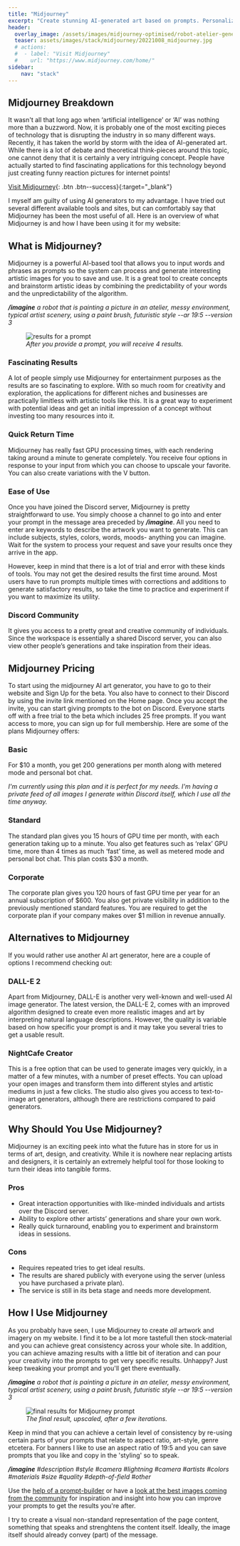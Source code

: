 ```yaml
---
title: "Midjourney"
excerpt: "Create stunning AI-generated art based on prompts. Personalize your content with your own, consistant style. Beware, iteration is required and practice makes perfect."
header:
  overlay_image: /assets/images/midjourney-optimised/robot-atelier-generating-art-optimised.jpg
  teaser: assets/images/stack/midjourney/20221008_midjourney.jpg
  # actions:
  #  - label: "Visit Midjourney"
  #    url: "https://www.midjourney.com/home/" 
sidebar:
    nav: "stack"
---
```


## Midjourney Breakdown

It wasn't all that long ago when ‘artificial intelligence’ or ‘AI’ was nothing more than a buzzword. Now, it is probably one of the most exciting pieces of technology that is disrupting the industry in so many different ways. Recently, it has taken the world by storm with the idea of AI-generated art. While there is a lot of debate and theoretical think-pieces around this topic, one cannot deny that it is certainly a very intriguing concept. People have actually started to find fascinating applications for this technology beyond just creating funny reaction pictures for internet points! 

[Visit Midjourney](https://www.midjourney.com/home/){: .btn .btn--success}{:target="_blank"}

I myself am guilty of using AI generators to my advantage. I have tried out several different available tools and sites, but can comfortably say that Midjourney has been the most useful of all. Here is an overview of what Midjourney is and how I have been using it for my website:

## What is Midjourney?

Midjourney is a powerful AI-based tool that allows you to input words and phrases as prompts so the system can process and generate interesting artistic images for you to save and use. It is a great tool to create concepts and brainstorm artistic ideas by combining the predictability of your words and the unpredictability of the algorithm.

>
***/imagine** a robot that is painting a picture in an atelier, messy environment, typical artist scenery, using a paint brush, futuristic style --ar 19:5 --version 3*

<figure class="align-center-medium">
    <img src="{{ site.url }}{{ site.baseurl }}/assets/images/stack/midjourney/prompt-results-optimised.jpg" alt="results for a prompt">
    <figcaption><i>After you provide a prompt, you will receive 4 results.</i></figcaption>
</figure>

### Fascinating Results

A lot of people simply use Midjourney for entertainment purposes as the results are so fascinating to explore. With so much room for creativity and exploration, the applications for different niches and businesses are practically limitless with artistic tools like this. It is a great way to experiment with potential ideas and get an initial impression of a concept without investing too many resources into it. 

### Quick Return Time
Midjourney has really fast GPU processing times, with each rendering taking around a minute to generate completely. You receive four options in response to your input from which you can choose to upscale your favorite. You can also create variations with the V button. 

### Ease of Use

Once you have joined the Discord server, Midjourney is pretty straightforward to use. You simply choose a channel to go into and enter your prompt in the message area preceded by ***/imagine***. All you need to enter are keywords to describe the artwork you want to generate. This can include subjects, styles, colors, words, moods- anything you can imagine. Wait for the system to process your request and save your results once they arrive in the app. 

However, keep in mind that there is a lot of trial and error with these kinds of tools. You may not get the desired results the first time around. Most users have to run prompts multiple times with corrections and additions to generate satisfactory results, so take the time to practice and experiment if you want to maximize its utility. 

### Discord Community

It gives you access to a pretty great and creative community of individuals. Since the workspace is essentially a shared Discord server, you can also view other people’s generations and take inspiration from their ideas. 

## Midjourney Pricing 

To start using the midjourney AI art generator, you have to go to their website and Sign Up for the beta. You also have to connect to their Discord by using the invite link mentioned on the Home page. Once you accept the invite, you can start giving prompts to the bot on Discord. Everyone starts off with a free trial to the beta which includes 25 free prompts. If you want access to more, you can sign up for full membership. Here are some of the plans Midjourney offers:

### Basic 

For $10 a month, you get 200 generations per month along with metered mode and personal bot chat. 

>
*I'm currently using this plan and it is perfect for my needs. I'm having a private feed of all images I generate within Discord itself, which I use all the time anyway.*

### Standard 

The standard plan gives you 15 hours of GPU time per month, with each generation taking up to a minute. You also get features such as ‘relax’ GPU time, more than 4 times as much ‘fast’ time, as well as metered mode and personal bot chat. This plan costs $30 a month. 

### Corporate 

The corporate plan gives you 120 hours of fast GPU time per year for an annual subscription of $600. You also get private visibility in addition to the previously mentioned standard features. You are required to get the corporate plan if your company makes over $1 million in revenue annually. 

## Alternatives to Midjourney

If you would rather use another AI art generator, here are a couple of options I recommend checking out:

### DALL-E 2

Apart from Midjourney, DALL-E is another very well-known and well-used AI image generator. The latest version, the DALL-E 2, comes with an improved algorithm designed to create even more realistic images and art by interpreting natural language descriptions. However, the quality is variable based on how specific your prompt is and it may take you several tries to get a usable result.

### NightCafe Creator

This is a free option that can be used to generate images very quickly, in a matter of a few minutes, with a number of preset effects. You can upload your open images and transform them into different styles and artistic mediums in just a few clicks. The studio also gives you access to text-to-image art generators, although there are restrictions compared to paid generators. 

## Why Should You Use Midjourney?

Midjourney is an exciting peek into what the future has in store for us in terms of art, design, and creativity. While it is nowhere near replacing artists and designers, it is certainly an extremely helpful tool for those looking to turn their ideas into tangible forms. 

### Pros

* Great interaction opportunities with like-minded individuals and artists over the Discord server.
* Ability to explore other artists’ generations and share your own work.
* Really quick turnaround, enabling you to experiment and brainstorm ideas in sessions. 

### Cons 

* Requires repeated tries to get ideal results.
* The results are shared publicly with everyone using the server (unless you have purchased a private plan).
* The service is still in its beta stage and needs more development. 

## How I Use Midjourney

As you probably have seen, I use Midjourney to create *all* artwork and imagery on my website. I find it to be a lot more tastefull then stock-material and you can achieve great consistency across your whole site. In addition, you can achieve amazing results with a little bit of iteration and can pour your creativity into the prompts to get very specific results. Unhappy? Just keep tweaking your prompt and you'll get there eventually. 

>
***/imagine** a robot that is painting a picture in an atelier, messy environment, typical artist scenery, using a paint brush, futuristic style --ar 19:5 --version 3*

<figure class="align-center-medium">
    <img src="{{ site.url }}{{ site.baseurl }}/assets/images/midjourney-optimised/robot-atelier-generating-art-optimised.jpg" alt="final results for Midjourney prompt">
    <figcaption><i>The final result, upscaled, after a few iterations.</i></figcaption>
</figure>

Keep in mind that you can achieve a certain level of consistency by re-using certain parts of your prompts that relate to aspect ratio, art-style, genre etcetera. For banners I like to use an aspect ratio of 19:5 and you can save prompts that you like and copy in the 'styling' so to speak.

> 
***/imagine** #description #style #camera #lightning #camera #artists #colors #materials #size #quality #depth-of-field #other*

Use the [help of a prompt-builder](https://prompt.noonshot.com/midjourney) or have a [look at the best images coming from the community](https://www.midjourney.com/showcase/recent/) for inspiration and insight into how you can improve your prompts to get the results you're after.

I try to create a visual non-standard representation of the page content, something that speaks and strenghtens the content itself. Ideally, the image itself should already convey (part) of the message.
